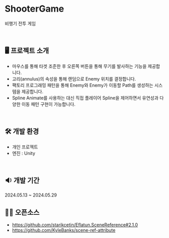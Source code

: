 # ShooterGame
비행기 전투 게임 

 
## 🖥 프로젝트 소개
+ 마우스를 통해 타겟 조준한 후 오른쪽 버튼을 통해 무기를 발사하는 기능을 제공합니다. 
+ 고리(annulus)의 속성을 통해 랜덤으로 Enemy 위치를 결정합니다.
+ 팩토리 프로그래밍 패턴을 통해 Enemy와 Enemy가 이동할 Path를 생성하는 시스템을 제공합니다.
+ Spline Animate를 사용하는 대신 직접 플레이어 Spline을 제어하면서 유연성과 다양한 이동 패턴 구현이 가능합니다. 

 
## 🛠 개발 환경
- 개인 프로젝트 
- 엔진 : Unity

 
## 🔉 개발 기간
2024.05.13 ~ 2024.05.29


## 🙆‍♀️ 오픈소스
- https://github.com/starikcetin/Eflatun.SceneReference#2.1.0
- https://github.com/KyleBanks/scene-ref-attribute
